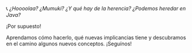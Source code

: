 :telephone_receiver: _¿Hoooolaa? ¿Mumuki? ¿Y qué hay de la herencia? ¿Podemos heredar en Java?_ 

¡Por supuesto!

Aprendamos cómo hacerlo, qué nuevas implicancias tiene y descubramos en el camino algunos nuevos conceptos. ¡Seguínos!
